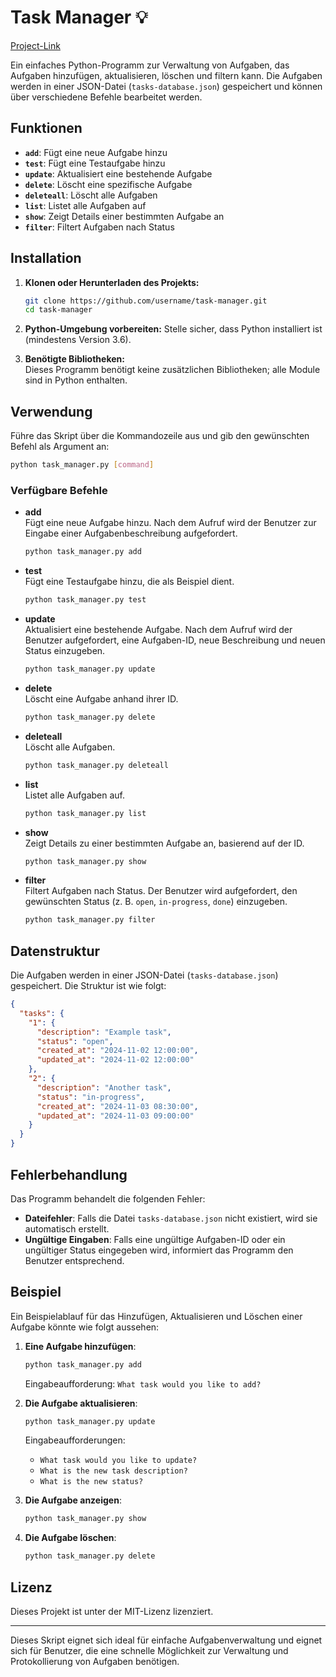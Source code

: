 # Task Manager 💡

[Project-Link](https://roadmap.sh/projects/task-tracker)

Ein einfaches Python-Programm zur Verwaltung von Aufgaben, das Aufgaben hinzufügen, aktualisieren, löschen und filtern kann. Die Aufgaben werden in einer JSON-Datei (`tasks-database.json`) gespeichert und können über verschiedene Befehle bearbeitet werden.

## Funktionen

- **`add`**: Fügt eine neue Aufgabe hinzu
- **`test`**: Fügt eine Testaufgabe hinzu
- **`update`**: Aktualisiert eine bestehende Aufgabe
- **`delete`**: Löscht eine spezifische Aufgabe
- **`deleteall`**: Löscht alle Aufgaben
- **`list`**: Listet alle Aufgaben auf
- **`show`**: Zeigt Details einer bestimmten Aufgabe an
- **`filter`**: Filtert Aufgaben nach Status

## Installation

1. **Klonen oder Herunterladen des Projekts:**

   ```bash
   git clone https://github.com/username/task-manager.git
   cd task-manager
   ```

2. **Python-Umgebung vorbereiten:**
   Stelle sicher, dass Python installiert ist (mindestens Version 3.6).

3. **Benötigte Bibliotheken:**  
   Dieses Programm benötigt keine zusätzlichen Bibliotheken; alle Module sind in Python enthalten.

## Verwendung

Führe das Skript über die Kommandozeile aus und gib den gewünschten Befehl als Argument an:

```bash
python task_manager.py [command]
```

### Verfügbare Befehle

- **add**  
  Fügt eine neue Aufgabe hinzu. Nach dem Aufruf wird der Benutzer zur Eingabe einer Aufgabenbeschreibung aufgefordert.

  ```bash
  python task_manager.py add
  ```

- **test**  
  Fügt eine Testaufgabe hinzu, die als Beispiel dient.

  ```bash
  python task_manager.py test
  ```

- **update**  
  Aktualisiert eine bestehende Aufgabe. Nach dem Aufruf wird der Benutzer aufgefordert, eine Aufgaben-ID, neue Beschreibung und neuen Status einzugeben.

  ```bash
  python task_manager.py update
  ```

- **delete**  
  Löscht eine Aufgabe anhand ihrer ID.

  ```bash
  python task_manager.py delete
  ```

- **deleteall**  
  Löscht alle Aufgaben.

  ```bash
  python task_manager.py deleteall
  ```

- **list**  
  Listet alle Aufgaben auf.

  ```bash
  python task_manager.py list
  ```

- **show**  
  Zeigt Details zu einer bestimmten Aufgabe an, basierend auf der ID.

  ```bash
  python task_manager.py show
  ```

- **filter**  
  Filtert Aufgaben nach Status. Der Benutzer wird aufgefordert, den gewünschten Status (z. B. `open`, `in-progress`, `done`) einzugeben.

  ```bash
  python task_manager.py filter
  ```

## Datenstruktur

Die Aufgaben werden in einer JSON-Datei (`tasks-database.json`) gespeichert. Die Struktur ist wie folgt:

```json
{
  "tasks": {
    "1": {
      "description": "Example task",
      "status": "open",
      "created_at": "2024-11-02 12:00:00",
      "updated_at": "2024-11-02 12:00:00"
    },
    "2": {
      "description": "Another task",
      "status": "in-progress",
      "created_at": "2024-11-03 08:30:00",
      "updated_at": "2024-11-03 09:00:00"
    }
  }
}
```

## Fehlerbehandlung

Das Programm behandelt die folgenden Fehler:

- **Dateifehler**: Falls die Datei `tasks-database.json` nicht existiert, wird sie automatisch erstellt.
- **Ungültige Eingaben**: Falls eine ungültige Aufgaben-ID oder ein ungültiger Status eingegeben wird, informiert das Programm den Benutzer entsprechend.

## Beispiel

Ein Beispielablauf für das Hinzufügen, Aktualisieren und Löschen einer Aufgabe könnte wie folgt aussehen:

1. **Eine Aufgabe hinzufügen**:

   ```bash
   python task_manager.py add
   ```

   Eingabeaufforderung: `What task would you like to add?`

2. **Die Aufgabe aktualisieren**:

   ```bash
   python task_manager.py update
   ```

   Eingabeaufforderungen:

   - `What task would you like to update?`
   - `What is the new task description?`
   - `What is the new status?`

3. **Die Aufgabe anzeigen**:

   ```bash
   python task_manager.py show
   ```

4. **Die Aufgabe löschen**:
   ```bash
   python task_manager.py delete
   ```

## Lizenz

Dieses Projekt ist unter der MIT-Lizenz lizenziert.

---

Dieses Skript eignet sich ideal für einfache Aufgabenverwaltung und eignet sich für Benutzer, die eine schnelle Möglichkeit zur Verwaltung und Protokollierung von Aufgaben benötigen.

